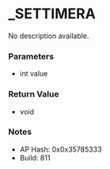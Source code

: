 # _SETTIMERA

No description available.

### Parameters
* int value

### Return Value
* void

### Notes
* AP Hash: 0x0x35785333
* Build: 811

